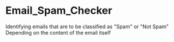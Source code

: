 # Email_Spam_Checker
Identifying emails that are to be classified as "Spam" or "Not Spam"
Depending on the content of the email itself
